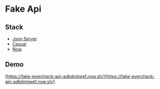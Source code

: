 # Fake Api

## Stack
- [Json Server](https://github.com/typicode/json-server)
- [Casual](https://github.com/boo1ean/casual)
- [Now](https://zeit.co/now)

## Demo
[https://fake-evercheck-api-adkdmiiwef.now.sh/](https://fake-evercheck-api-adkdmiiwef.now.sh/)

